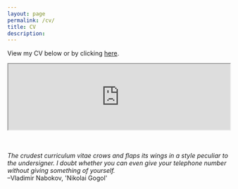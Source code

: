 ```yaml
---
layout: page
permalink: /cv/
title: CV
description:
---
```

View my CV below or by clicking <a class="page-link" target="_blank" href="https://www.dropbox.com/scl/fi/nul3p1lal83o1liuvemwe/Yoon_CV.pdf?rlkey=wf71l20uwqtrt1ncvmzmenu9u&e=2&raw=1">here</a>. <br>
<iframe src="https://www.dropbox.com/scl/fi/nul3p1lal83o1liuvemwe/Yoon_CV.pdf?rlkey=wf71l20uwqtrt1ncvmzmenu9u&e=2&raw=1#toolbar=0" style="width: 100%" class="myIframe" >
<p>Hi SOF</p>
</iframe>

<script type="text/javascript" language="javascript"> 
$('.myIframe').css('height', $(window).height()+'px');
</script>
<br><br>
<i>The crudest curriculum vitae crows and flaps its wings in a style peculiar to the undersigner. I doubt whether you can even give your telephone number without giving something of yourself.</i><br>–Vladimir Nabokov, 'Nikolai Gogol'
